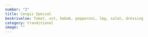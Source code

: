 ```yaml
---
number: "2"
title: Cengiz Special
beskrivelse: Tomat, ost, kebab, pepperoni, løg, salat, dressing
category: tranditionel
image: ""
---
```

